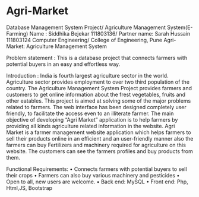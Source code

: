 # Agri-Market
Database Management System Project/ Agriculture Management System(E-Farming)
Name : Siddhika Bejekar 111803136/ Partner name: Sarah Hussain 111803124
Computer Engineering/
College of Engineering, Pune
Agri-Market: Agriculture Management System

Problem statement : 
	This is a database project that connects farmers with potential buyers in an easy and effortless way.

Introduction :
	India is fourth largest agriculture sector in the world. Agriculture sector provides employment to over two third population of the country. The Agriculture Management System Project provides farmers and customers to get online information about the frest vegetables, fruits and other eatables. This project is aimed at solving some of the major problems related to farmers. The web interface has been designed completely user friendly, to facilitate the access even to an illiterate farmer.
	The main objective of developing “Agri Market” application is to help farmers by providing all kinds agriculture related information in the website. Agri Market is a farmer management website application which helps farmers to sell their products online in an efficient and an user-friendly manner also the farmers can buy Fertilizers and machinery required for agriculture on this website. The customers can see the farmers profiles and buy products from them.
  
Functional Requirements: 
    • Connects farmers with potential buyers to sell their crops
    • Farmers can also buy various machinery and pesticides
    • Open to all, new users are welcome.
    • Back end: MySQL
    • Front end: Php, Html,JS, Bootstrap
   
